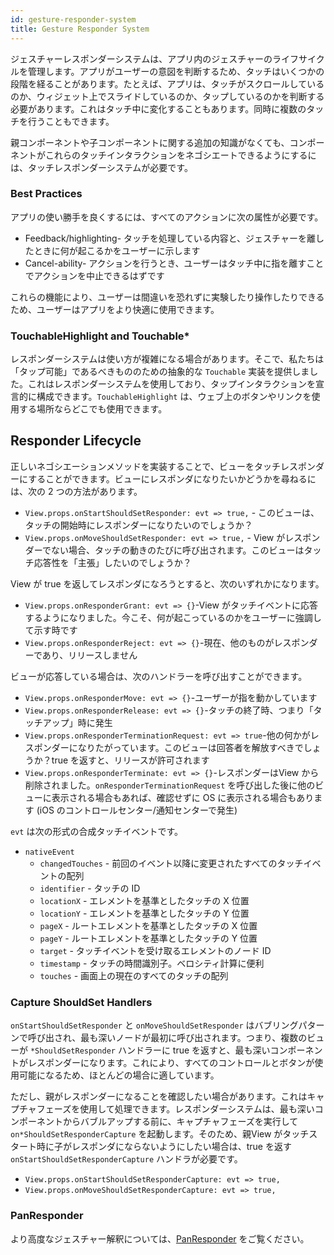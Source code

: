 ```yaml
---
id: gesture-responder-system
title: Gesture Responder System
---
```


ジェスチャーレスポンダーシステムは、アプリ内のジェスチャーのライフサイクルを管理します。アプリがユーザーの意図を判断するため、タッチはいくつかの段階を経ることがあります。たとえば、アプリは、タッチがスクロールしているのか、ウィジェット上でスライドしているのか、タップしているのかを判断する必要があります。これはタッチ中に変化することもあります。同時に複数のタッチを行うこともできます。

親コンポーネントや子コンポーネントに関する追加の知識がなくても、コンポーネントがこれらのタッチインタラクションをネゴシエートできるようにするには、タッチレスポンダーシステムが必要です。

### Best Practices

アプリの使い勝手を良くするには、すべてのアクションに次の属性が必要です。

- Feedback/highlighting- タッチを処理している内容と、ジェスチャーを離したときに何が起こるかをユーザーに示します
- Cancel-ability- アクションを行うとき、ユーザーはタッチ中に指を離すことでアクションを中止できるはずです

これらの機能により、ユーザーは間違いを恐れずに実験したり操作したりできるため、ユーザーはアプリをより快適に使用できます。

### TouchableHighlight and Touchable\*

レスポンダーシステムは使い方が複雑になる場合があります。そこで、私たちは「タップ可能」であるべきもののための抽象的な `Touchable` 実装を提供しました。これはレスポンダーシステムを使用しており、タップインタラクションを宣言的に構成できます。`TouchableHighlight` は、ウェブ上のボタンやリンクを使用する場所ならどこでも使用できます。

## Responder Lifecycle

正しいネゴシエーションメソッドを実装することで、ビューをタッチレスポンダーにすることができます。ビューにレスポンダになりたいかどうかを尋ねるには、次の 2 つの方法があります。

- `View.props.onStartShouldSetResponder: evt => true,` - このビューは、タッチの開始時にレスポンダーになりたいのでしょうか？
- `View.props.onMoveShouldSetResponder: evt => true,` - View がレスポンダーでない場合、タッチの動きのたびに呼び出されます。このビューはタッチ応答性を「主張」したいのでしょうか？

View が true を返してレスポンダになろうとすると、次のいずれかになります。

- `View.props.onResponderGrant: evt => {}`-View がタッチイベントに応答するようになりました。今こそ、何が起こっているのかをユーザーに強調して示す時です
- `View.props.onResponderReject: evt => {}`-現在、他のものがレスポンダーであり、リリースしません

ビューが応答している場合は、次のハンドラーを呼び出すことができます。

- `View.props.onResponderMove: evt => {}`-ユーザーが指を動かしています
- `View.props.onResponderRelease: evt => {}`-タッチの終了時、つまり「タッチアップ」時に発生
- `View.props.onResponderTerminationRequest: evt => true`-他の何かがレスポンダーになりたがっています。このビューは回答者を解放すべきでしょうか？true を返すと、リリースが許可されます
- `View.props.onResponderTerminate: evt => {}`-レスポンダーはView から削除されました。`onResponderTerminationRequest` を呼び出した後に他のビューに表示される場合もあれば、確認せずに OS に表示される場合もあります (iOS のコントロールセンター/通知センターで発生)

`evt` は次の形式の合成タッチイベントです。

- `nativeEvent`
  - `changedTouches` - 前回のイベント以降に変更されたすべてのタッチイベントの配列
  - `identifier` - タッチの ID
  - `locationX` - エレメントを基準としたタッチの X 位置
  - `locationY` - エレメントを基準としたタッチの Y 位置
  - `pageX` - ルートエレメントを基準としたタッチの X 位置
  - `pageY` - ルートエレメントを基準としたタッチの Y 位置
  - `target` - タッチイベントを受け取るエレメントのノード ID
  - `timestamp` - タッチの時間識別子。ベロシティ計算に便利
  - `touches` - 画面上の現在のすべてのタッチの配列

### Capture ShouldSet Handlers

`onStartShouldSetResponder` と `onMoveShouldSetResponder` はバブリングパターンで呼び出され、最も深いノードが最初に呼び出されます。つまり、複数のビューが `*ShouldSetResponder` ハンドラーに true を返すと、最も深いコンポーネントがレスポンダーになります。これにより、すべてのコントロールとボタンが使用可能になるため、ほとんどの場合に適しています。

ただし、親がレスポンダーになることを確認したい場合があります。これはキャプチャフェーズを使用して処理できます。レスポンダーシステムは、最も深いコンポーネントからバブルアップする前に、キャプチャフェーズを実行して `on*ShouldSetResponderCapture` を起動します。そのため、親View がタッチスタート時に子がレスポンダにならないようにしたい場合は、true を返す `onStartShouldSetResponderCapture` ハンドラが必要です。

- `View.props.onStartShouldSetResponderCapture: evt => true,`
- `View.props.onMoveShouldSetResponderCapture: evt => true,`

### PanResponder

より高度なジェスチャー解釈については、[PanResponder](panresponder.md) をご覧ください。
